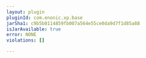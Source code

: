 ```yaml
---
layout: plugin
pluginId: com.enonic.xp.base
jarSha1: c9b5b0114859fb007a564e55ce0da9d7f1d85a88
isJarAvailable: true
error: NONE
violations: []

---
```

